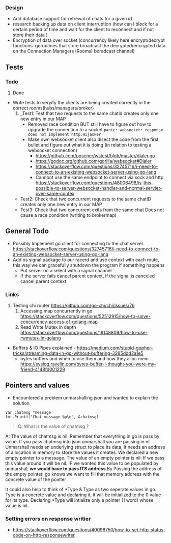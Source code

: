 ### Design


+ Add database support for retreival of chats for a given id 
+ research backing up data on client interruption (how can I block for a certain period of time and wait for the client to reconnect and if not store their data )
+ Encryption of data over socket (concurrency likely here encrypt/decrypt functions. goroutines that store broadcast the decrypted/encrypted data on the Connection Managers (Rooms) boradcast channel)

## Tests
### Todo
1. Done
 + Write tests to veryify the clients are being created correctly in the correct rooms(hubs/managers/broker)
    1. _Test1: Test that two requests to the same chatid creates only one new entry in our MAP
        + Removed race condition BUT still have to figure out how to upgrade the connection to a socket 
        ``` panic: websocket: response does not implement http.Hijacker ```
        + Make own websocket client also disect the code from the first bullet and figure out what it is doing (in relation to testing a websocket connection)
            + https://github.com/posener/wstest/blob/master/dialer.go
            + https://godoc.org/github.com/gorilla/websocket#Dialer
            + https://stackoverflow.com/questions/32745716/i-need-to-connect-to-an-existing-websocket-server-using-go-lang
            + Cannont use the same endpoint to connect via sock and http https://stackoverflow.com/questions/48006498/is-this-possible-to-server-websocket-handler-and-normal-servlet-over-same-contex
    + Test2: Check that two concurrent requests to the same chatID creates only one new entry in our MAP
    + Test3: Check that two concurrent exits from the same chat Does not cause a race condition (writing to brokermap)


## General Todo
+ Possibly Implement go client for connecting to the chat server https://stackoverflow.com/questions/32745716/i-need-to-connect-to-an-existing-websocket-server-using-go-lang
+ Add os signal package to our racerd and use context with each route, this way we can gracefully shutdown the program if something happens 
    + Put server on a select with a signal channel
    + If the server fails cancel parent context, if the signal is canceled cancel parent context 


### Links
1. Testing chi router https://github.com/go-chi/chi/issues/76
    1. Accessing map concurrently in go https://stackoverflow.com/questions/52512915/how-to-solve-concurrency-access-of-golang-map
    2. Read Write Mutex in depth https://stackoverflow.com/questions/19148809/how-to-use-rwmutex-in-golang
+ Buffers & IO Pipes explained - https://medium.com/stupid-gopher-tricks/streaming-data-in-go-without-buffering-3285ddd2a1e5
    + bytes buffers and when to use them and how they alloc mem https://syslog.ravelin.com/bytes-buffer-i-thought-you-were-my-friend-4148fd001229


## Pointers and values
+ Encountered a problem unmarshalling json and wanted to explain the solution

```
var chatmsg *message
fmt.Printf("Chat message %p\n", &chatmsg)
```

> Q: What is the value of chatmsg ?

A: The value of chatmsg is nil. Remember that everything in go is pass by value. If you pass chatmsg into json unmarshall you are passing in nil.
Unmarshall needs an underlying struct to place its data, It needs an address of a location in memory to store the values it creates.
We declared a new empty pointer to a message. The value of an empty pointer is nil. If we pass this value around it will be nil. IF we wanted this value to be populated by unmarshal, __we would have to pass ITS address__ By Passing the address of the empty pointer, go knows we want to fill that memory address with the concrete value of the pointer

It could also help to think of *Type & Type as two seperate values in go. Type is a concrete value and declaring it, it will be initialized to the 0 value for its type. Declaring *Type will intialize only a pointer (1 word) whose value is nil.


### Setting errors on response writier
+ https://stackoverflow.com/questions/40096750/how-to-set-http-status-code-on-http-responsewriter